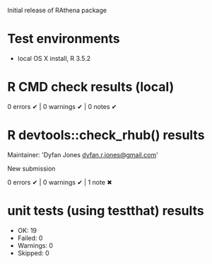 Initial release of RAthena package

# Test environments

* local OS X install, R 3.5.2

# R CMD check results (local)
0 errors ✔ | 0 warnings ✔ | 0 notes ✔

# R devtools::check_rhub() results
  Maintainer: 'Dyfan Jones <dyfan.r.jones@gmail.com>'
  
  New submission

0 errors ✔ | 0 warnings ✔ | 1 note ✖

# unit tests (using testthat) results
* OK:       19
* Failed:   0
* Warnings: 0
* Skipped:  0